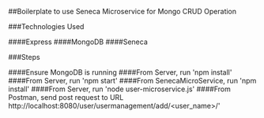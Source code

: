 ##Boilerplate to use Seneca Microservice for Mongo CRUD Operation

###Technologies Used

####Express
####MongoDB
####Seneca

###Steps

####Ensure MongoDB is running
####From Server, run 'npm install'
####From Server, run 'npm start'
####From SenecaMicroService, run 'npm install'
####From Server, run 'node user-microservice.js'
####From Postman, send post request to URL http://localhost:8080/user/usermanagement/add/<user_name>/<password>'
